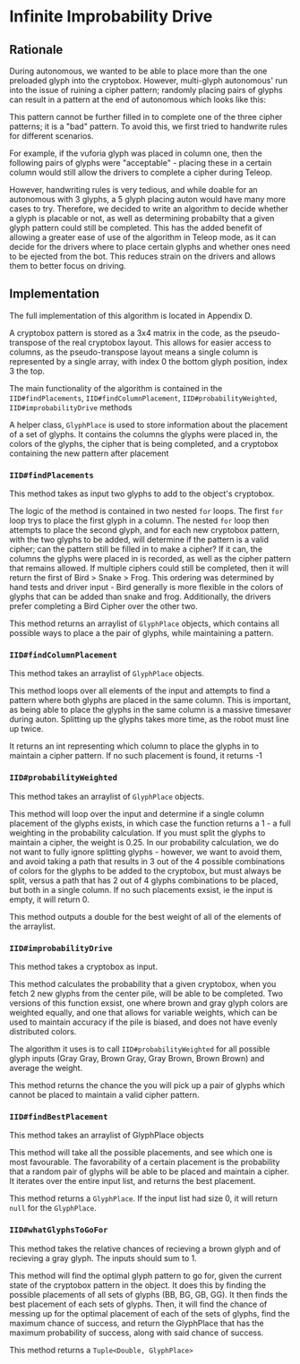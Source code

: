 # Infinite Improbability Drive

## Rationale

During autonomous, we wanted to be able to place more than the one preloaded glyph into the cryptobox. However, multi-glyph autonomous' run into the issue of ruining a cipher pattern; randomly placing pairs of glyphs can result in a pattern at the end of autonomous which looks like this:

<insert picture here>

This pattern cannot be further filled in to complete one of the three cipher patterns; it is a "bad" pattern. To avoid this, we first tried to handwrite rules for different scenarios.

For example, if the vuforia glyph was placed in column one, then the following pairs of glyphs were "acceptable" - placing these in a certain column would still allow the drivers to complete a cipher during Teleop.

However, handwriting rules is very tedious, and while doable for an autonomous with 3 glyphs, a 5 glyph placing auton would have many more cases to try. Therefore, we decided to write an algorithm to decide whether a glyph
is placable or not, as well as determining probabilty that a given glyph pattern could still be completed. This has the added benefit of allowing a greater ease of use of the algorithm in Teleop mode, as it can decide for the drivers where to place certain glyphs and whether ones need to be ejected from the bot. This reduces strain on the drivers and allows them to better focus on driving.

## Implementation

The full implementation of this algorithm is located in Appendix D.

A cryptobox pattern is stored as a 3x4 matrix in the code, as the pseudo-transpose of the real cryptobox layout. This allows for easier access to columns, as the pseudo-transpose layout means a single column is represented by a single array, with index 0 the bottom glyph position, index 3 the top.

The main functionality of the algorithm is contained in the `IID#findPlacements`, `IID#findColumnPlacement`, `IID#probabilityWeighted`, `IID#improbabilityDrive` methods

A helper class, `GlyphPlace` is used to store information about the placement of a set of glyphs. It contains the columns the glyphs were placed in, the colors of the glyphs, the cipher that is being completed, and a cryptobox containing the new pattern after placement

### `IID#findPlacements`

This method takes as input two glyphs to add to the object's cryptobox.

The logic of the method is contained in two nested `for` loops. The first `for` loop trys to place the first glyph in a column. The nested `for` loop then attempts to place the second glyph, and for each new cryptobox pattern, with the two glyphs to be added, will determine if the pattern is a valid cipher; can the pattern still be filled in to make a cipher? If it can, the columns the glyphs were placed in is recorded, as well as the cipher pattern that remains allowed. If multiple ciphers could still be completed, then it will return the first of Bird > Snake > Frog. This ordering was determined by hand tests and driver input - Bird generally is more flexible in the colors of glyphs that can be added than snake and frog. Additionally, the drivers prefer completing a Bird Cipher over the other two.

This method returns an arraylist of `GlyphPlace` objects, which contains all possible ways to place a the pair of glyphs, while maintaining a pattern.

### `IID#findColumnPlacement`

This method takes an arraylist of `GlyphPlace` objects.

This method loops over all elements of the input and attempts to find a pattern where both glyphs are placed in the same column. This is important, as being able to place the glyphs in the same column is a massive timesaver during auton. Splitting up the glyphs takes more time, as the robot must line up twice.

It returns an int representing which column to place the glyphs in to maintain a cipher pattern. If no such placement is found, it returns -1

### `IID#probabilityWeighted`

This method takes an arraylist of `GlyphPlace` objects.

This method will loop over the input and determine if a single column placement of the glyphs exists, in which case the function returns a 1 - a full weighting in the probability calculation.
If you must split the glyphs to maintain a cipher, the weight is 0.25. In our probability calculation, we do not want to fully ignore splitting glyphs - however, we want to avoid them, and avoid taking a path that results in 3 out of the 4 possible combinations of colors for the glyphs to be added to the cryptobox, but must always be split, versus a path that has 2 out of 4 glyphs combinations to be placed, but both in a single column.
If no such placements exsist, ie the input is empty, it will return 0.

This method outputs a double for the best weight of all of the elements of the arraylist.

### `IID#improbabilityDrive`
This method takes a cryptobox as input.

This method calculates the probability that a given cryptobox, when you fetch 2 new glyphs from the center pile, will be able to be completed. Two versions of this function exsist, one where brown and gray glyph colors are weighted equally, and one that allows for variable weights, which can be used to maintain accuracy if the pile is biased, and does not have evenly distributed colors.

The algorithm it uses is to call `IID#probabilityWeighted` for all possible glyph inputs (Gray Gray, Brown Gray, Gray Brown, Brown Brown) and average the weight.

This method returns the chance the you will pick up a pair of glyphs which cannot be placed to maintain a valid cipher pattern.

### `IID#findBestPlacement`
This method takes an arraylist of GlyphPlace objects

This method will take all the possible placements, and see which one is most favourable. The favorability of a certain placement is the probability that a random pair of glyphs will be able to be placed and maintain a cipher.
It iterates over the entire input list, and returns the best placement.

This method returns a `GlyphPlace`. If the input list had size 0, it will return `null` for the `GlyphPlace`.

### `IID#whatGlyphsToGoFor`
This method takes the relative chances of recieving a brown glyph and of recieving a gray glyph. The inputs should sum to 1.

This method will find the optimal glyph pattern to go for, given the current state of the cryptobox pattern in the object. It does this by finding the possible placements of all sets of glyphs (BB, BG, GB, GG). It then finds the best placement of each sets of glyphs. Then, it will find the chance of messing up for the optimal placement of each of the sets of glyphs, find the maximum chance of success, and return the GlyphPlace that has the maximum probability of success, along with said chance of success.

This method returns a `Tuple<Double, GlyphPlace>`
